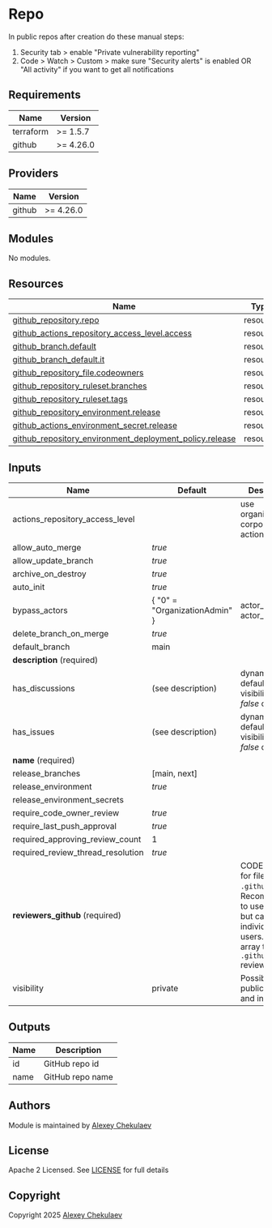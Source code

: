 # Repo

In public repos after creation do these manual steps:
1. Security tab > enable "Private vulnerability reporting"
2. Code > Watch > Custom > make sure "Security alerts" is enabled OR "All activity" if you want to get all notifications


## Requirements

| Name      | Version   |
|-----------|-----------|
| terraform | >= 1.5.7  |
| github    | >= 4.26.0 |

## Providers

| Name   | Version   |
|--------|-----------|
| github | >= 4.26.0 |

## Modules

No modules.

## Resources

| Name                                                                                                                                                                                  | Type     |
|---------------------------------------------------------------------------------------------------------------------------------------------------------------------------------------|----------|
| [github_repository.repo](https://registry.terraform.io/providers/integrations/github/latest/docs/resources/repository)                                                                | resource |
| [github_actions_repository_access_level.access](https://registry.terraform.io/providers/integrations/github/latest/docs/resources/actions_repository_access_level)                    | resource |
| [github_branch.default](https://registry.terraform.io/providers/integrations/github/latest/docs/resources/branch)                                                                     | resource |
| [github_branch_default.it](https://registry.terraform.io/providers/integrations/github/latest/docs/resources/branch_default)                                                          | resource |
| [github_repository_file.codeowners](https://registry.terraform.io/providers/integrations/github/latest/docs/resources/repository_file)                                                | resource |
| [github_repository_ruleset.branches](https://registry.terraform.io/providers/integrations/github/latest/docs/resources/repository_ruleset)                                            | resource |
| [github_repository_ruleset.tags](https://registry.terraform.io/providers/integrations/github/latest/docs/resources/repository_ruleset)                                                | resource |
| [github_repository_environment.release](https://registry.terraform.io/providers/integrations/github/latest/docs/resources/repository_environment)                                     | resource |
| [github_actions_environment_secret.release](https://registry.terraform.io/providers/integrations/github/latest/docs/resources/actions_environment_secret)                             | resource |
| [github_repository_environment_deployment_policy.release](https://registry.terraform.io/providers/integrations/github/latest/docs/resources/repository_environment_deployment_policy) | resource |

## Inputs

| Name                              | Default                       | Description                                                                                                                         |
|-----------------------------------|-------------------------------|-------------------------------------------------------------------------------------------------------------------------------------|
| actions_repository_access_level   |                               | use organization for corporate gh actions                                                                                           |
| allow_auto_merge                  | _true_                        |                                                                                                                                     |
| allow_update_branch               | _true_                        |                                                                                                                                     |
| archive_on_destroy                | _true_                        |                                                                                                                                     |
| auto_init                         | _true_                        |                                                                                                                                     |
| bypass_actors                     | { "0" = "OrganizationAdmin" } | actor_id => actor_type                                                                                                              |
| delete_branch_on_merge            | _true_                        |                                                                                                                                     |
| default_branch                    | main                          |                                                                                                                                     |
| **description** (required)        |                               |                                                                                                                                     |
| has_discussions                   | (see description)             | dynamic default. _true_ if visibility=public, _false_ otherwise                                                                     |
| has_issues                        | (see description)             | dynamic default. _true_ if visibility=public, _false_ otherwise                                                                     |
| **name** (required)               |                               |                                                                                                                                     |
| release_branches                  | \[main, next]                 |                                                                                                                                     |
| release_environment               | _true_                        |                                                                                                                                     |
| release_environment_secrets       |                               |                                                                                                                                     |
| require_code_owner_review         | _true_                        |                                                                                                                                     |
| require_last_push_approval        | _true_                        |                                                                                                                                     |
| required_approving_review_count   | 1                             |                                                                                                                                     |
| required_review_thread_resolution | _true_                        |                                                                                                                                     |
| **reviewers_github** (required)   |                               | CODEOWNERS for files in `.github/`. Recommended to use a team, but can be individual users. Empty array to skip `.github` reviewers |
| visibility                        | private                       | Possible values: public, private and internal                                                                                       |


## Outputs

| Name | Description      |
|------|------------------|
| id   | GitHub repo id   |
| name | GitHub repo name |

## Authors

Module is maintained by [Alexey Chekulaev](https://github.com/laxa1986)

## License

Apache 2 Licensed. See [LICENSE](https://github.com/agilecustoms/terraform-github-repo/blob/main/LICENSE) for full details

## Copyright

Copyright 2025 [Alexey Chekulaev](https://github.com/laxa1986)
